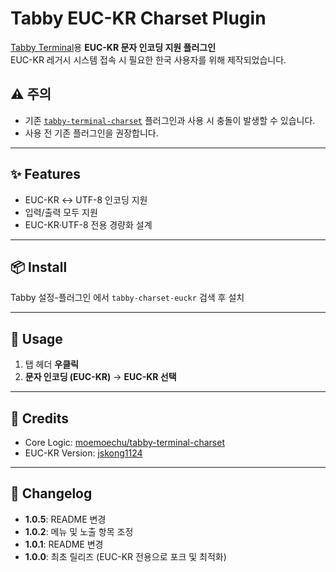 # Tabby EUC-KR Charset Plugin

[Tabby Terminal](https://tabby.sh/)용 **EUC-KR 문자 인코딩 지원 플러그인**  
EUC-KR 레거시 시스템 접속 시 필요한 한국 사용자를 위해 제작되었습니다.

## ⚠️ 주의
- 기존 [`tabby-terminal-charset`](https://github.com/moemoechu/tabby-terminal-charset) 플러그인과 사용 시 충돌이 발생할 수 있습니다.
- 사용 전 기존 플러그인을 권장합니다.

---

## ✨ Features
- EUC-KR ↔ UTF-8 인코딩 지원
- 입력/출력 모두 지원
- EUC-KR·UTF-8 전용 경량화 설계

---

## 📦 Install
Tabby 설정-플러그인 에서 `tabby-charset-euckr` 검색 후 설치

---

## 🔧 Usage
1. 탭 헤더 **우클릭**
2. **문자 인코딩 (EUC-KR)** → **EUC-KR 선택**

---

## 🙏 Credits
- Core Logic: [moemoechu/tabby-terminal-charset](https://github.com/moemoechu/tabby-terminal-charset)
- EUC-KR Version: [jskong1124](https://github.com/jskong1124)

---

## 📜 Changelog
- **1.0.5**: README 변경
- **1.0.2**: 메뉴 및 노출 항목 조정 
- **1.0.1**: README 변경
- **1.0.0**: 최초 릴리즈 (EUC-KR 전용으로 포크 및 최적화)

